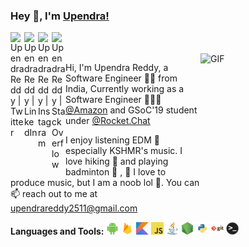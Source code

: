 ### Hey 👋, I'm [Upendra!](https://coolfire.github.io/)


<a href="https://twitter.com/upendrareddy20">
  <img align="left" alt="Upendra Reddy | Twitter" width="22px" src="https://cdn.jsdelivr.net/npm/simple-icons@v3/icons/twitter.svg" />
</a>
<a href="https://www.linkedin.com/in/upendra-reddy/">
  <img align="left" alt="Upendra Reddy | LinkedIn" width="22px" src="https://cdn.jsdelivr.net/npm/simple-icons@v3/icons/linkedin.svg" />
</a>
<a href="https://www.instagram.com/_up3ndra__/">
  <img align="left" alt="Upendra Reddy | Instagram" width="22px" src="https://cdn.jsdelivr.net/npm/simple-icons@v3/icons/instagram.svg" />
</a>
<a href="https://stackoverflow.com/users/8563083/cool-fire">
  <img align="left" alt="Upendra Reddy | StackOverflow" width="22px" src="https://cdn.jsdelivr.net/npm/simple-icons@v3/icons/stackoverflow.svg" />
</a>
<br />
<br />

<img align="right" alt="GIF" src="https://media.giphy.com/media/l0O9xncMzILK2mRvW/giphy.gif" height=250 width=200/>

Hi, I'm Upendra Reddy, a Software Engineer 👨‍💻 from India, Currently working as a Software Engineer  🙍🏽‍♂️ [@Amazon](https://www.amazon.com/) and GSoC'19 student under [@Rocket.Chat](https://rocket.chat/) 


I enjoy listening EDM 🎵 especially KSHMR's music. I love hiking 🥾 and playing badminton 🏸 ,  💬 I love to produce music, but I am a noob lol 🥴.
You can 📫 reach out to me at upendrareddy2511@gmail.com

**Languages and Tools:**
<code><img height="20" src="https://raw.githubusercontent.com/github/explore/80688e429a7d4ef2fca1e82350fe8e3517d3494d/topics/android/android.png"></code>
<code><img height="20" src="https://raw.githubusercontent.com/github/explore/80688e429a7d4ef2fca1e82350fe8e3517d3494d/topics/firebase/firebase.png"></code>
<code><img height="20" src="https://raw.githubusercontent.com/github/explore/80688e429a7d4ef2fca1e82350fe8e3517d3494d/topics/kotlin/kotlin.png"></code>
<code><img height="20" src="https://raw.githubusercontent.com/github/explore/80688e429a7d4ef2fca1e82350fe8e3517d3494d/topics/javascript/javascript.png"></code>
<code><img height="20" src="https://raw.githubusercontent.com/github/explore/80688e429a7d4ef2fca1e82350fe8e3517d3494d/topics/java/java.png"></code>
<code><img height="20" src="https://raw.githubusercontent.com/github/explore/80688e429a7d4ef2fca1e82350fe8e3517d3494d/topics/nodejs/nodejs.png"></code>
<code><img height="20" src="https://raw.githubusercontent.com/github/explore/80688e429a7d4ef2fca1e82350fe8e3517d3494d/topics/python/python.png"></code>
<code><img height="20" src="https://raw.githubusercontent.com/github/explore/80688e429a7d4ef2fca1e82350fe8e3517d3494d/topics/git/git.png"></code>
<code><img height="20" src="https://raw.githubusercontent.com/github/explore/80688e429a7d4ef2fca1e82350fe8e3517d3494d/topics/terminal/terminal.png"></code>




